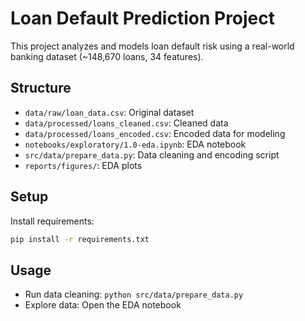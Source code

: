 # Loan Default Prediction Project

This project analyzes and models loan default risk using a real-world banking dataset (~148,670 loans, 34 features).

## Structure
- `data/raw/loan_data.csv`: Original dataset
- `data/processed/loans_cleaned.csv`: Cleaned data
- `data/processed/loans_encoded.csv`: Encoded data for modeling
- `notebooks/exploratory/1.0-eda.ipynb`: EDA notebook
- `src/data/prepare_data.py`: Data cleaning and encoding script
- `reports/figures/`: EDA plots

## Setup
Install requirements:
```bash
pip install -r requirements.txt
```

## Usage
- Run data cleaning: `python src/data/prepare_data.py`
- Explore data: Open the EDA notebook 